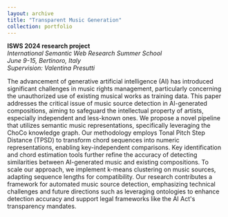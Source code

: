 ```yaml
---
layout: archive
title: "Transparent Music Generation"
collection: portfolio
---
```


**ISWS 2024 research project**  
_International Semantic Web Research Summer School_  
_June 9-15, Bertinoro, Italy_  
_Supervision: Valentina Presutti_  

The advancement of generative artificial intelligence (AI) has introduced significant challenges in music rights management, particularly concerning the unauthorized use of existing musical works as training data. This paper addresses the critical issue of music source detection in AI-generated compositions, aiming to safeguard the intellectual property of artists, especially independent and less-known ones. We propose a novel pipeline that utilizes semantic music representations, specifically leveraging the ChoCo knowledge graph. Our methodology employs Tonal Pitch Step Distance (TPSD) to transform chord sequences into numeric representations, enabling key-independent comparisons. Key identification and chord estimation tools further refine the accuracy of detecting similarities between AI-generated music and existing compositions. To scale our approach, we implement k-means clustering on music sources, adapting sequence lengths for compatibility. Our research contributes a framework for automated music source detection, emphasizing technical challenges and future directions such as leveraging ontologies to enhance detection accuracy and support legal frameworks like the AI Act's transparency mandates.